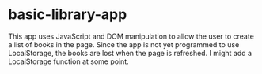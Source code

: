 # basic-library-app

This app uses JavaScript and DOM manipulation to allow the user to create a list of books in the page. Since the app is not yet programmed to use LocalStorage, the books are lost when the page is refreshed. I might add a LocalStorage function at some point.